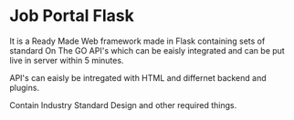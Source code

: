 # Job Portal Flask

It is a Ready Made Web framework made in Flask containing sets of standard On The GO API's which can be eaisly integrated and can be put live in server within 5 minutes.

API's can eaisly be intregated with HTML and differnet backend and plugins.

Contain Industry Standard Design and other required things.
